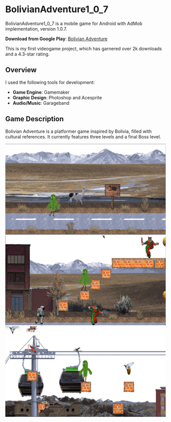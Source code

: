 # BolivianAdventure1_0_7

BolivianAdventure1_0_7 is a mobile game for Android with AdMob implementation, version 1.0.7.

**Download from Google Play**: [Bolivian Adventure](https://play.google.com/store/apps/details?id=com.PEZGORD8.BOLIVIANADVENTURE)

This is my first videogame project, which has garnered over 2k downloads and a 4.3-star rating.

## Overview

I used the following tools for development:

- **Game Engine**: Gamemaker
- **Graphic Design**: Photoshop and Acesprite
- **Audio/Music**: Garageband

## Game Description

Bolivian Adventure is a platformer game inspired by Bolivia, filled with cultural references. It currently features three levels and a final Boss level.

![Gameplay image 1](https://github.com/pezgordo/BolivianAdventure1_0_7/blob/main/bol_ad_1.png)
![Gameplay image 2](https://github.com/pezgordo/BolivianAdventure1_0_7/blob/main/bol_ad_2.png)
![Gameplay image 3](https://github.com/pezgordo/BolivianAdventure1_0_7/blob/main/bol_ad_3.png)
